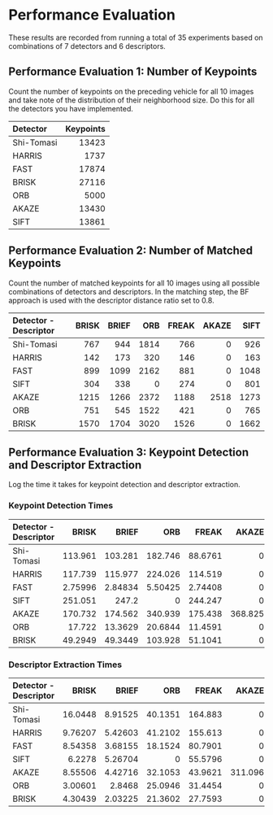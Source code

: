 # Performance Evaluation
These results are recorded from running a total of 35 experiments based on combinations of 7 detectors and 6 descriptors.

## Performance Evaluation 1: Number of Keypoints


Count the number of keypoints on the preceding vehicle for all 10 images and take note of the distribution of their neighborhood size. Do this for all the detectors you have implemented.

Detector | Keypoints
 :--- | ---:
Shi-Tomasi | 13423
HARRIS | 1737
FAST | 17874
BRISK | 27116
ORB | 5000
AKAZE | 13430
SIFT | 13861

## Performance Evaluation 2: Number of Matched Keypoints

Count the number of matched keypoints for all 10 images using all possible combinations of detectors and descriptors. In the matching step, the BF approach is used with the descriptor distance ratio set to 0.8.

Detector - Descriptor|BRISK|BRIEF|ORB|FREAK|AKAZE|SIFT
 :--- | ---: | ---: | ---: | ---: | ---: | ---:
Shi-Tomasi | 767 | 944 | 1814 | 766 | 0 | 926
HARRIS | 142 | 173 | 320 | 146 | 0 | 163
FAST | 899 | 1099 | 2162 | 881 | 0 | 1048
SIFT | 304 | 338 | 0 | 274 | 0 | 801
AKAZE | 1215 | 1266 | 2372 | 1188 | 2518 | 1273
ORB | 751 | 545 | 1522 | 421 | 0 | 765
BRISK | 1570 | 1704 | 3020 | 1526 | 0 | 1662

## Performance Evaluation 3: Keypoint Detection and Descriptor Extraction

Log the time it takes for keypoint detection and descriptor extraction.



### Keypoint Detection Times

Detector - Descriptor|BRISK|BRIEF|ORB|FREAK|AKAZE|SIFT
 :--- | ---: | ---: | ---: | ---: | ---: | ---:
Shi-Tomasi | 113.961 | 103.281 | 182.746 | 88.6761 | 0 | 88.6581
HARRIS | 117.739 | 115.977 | 224.026 | 114.519 | 0 | 120.658
FAST | 2.75996 | 2.84834 | 5.50425 | 2.74408 | 0 | 2.74581
SIFT | 251.051 | 247.2 | 0 | 244.247 | 0 | 260.259
AKAZE | 170.732 | 174.562 | 340.939 | 175.438 | 368.825 | 183.47
ORB | 17.722 | 13.3629 | 20.6844 | 11.4591 | 0 | 12.4044
BRISK | 49.2949 | 49.3449 | 103.928 | 51.1041 | 0 | 49.9847


### Descriptor Extraction Times

Detector - Descriptor|BRISK|BRIEF|ORB|FREAK|AKAZE|SIFT
 :--- | ---: | ---: | ---: | ---: | ---: | ---:
Shi-Tomasi | 16.0448 | 8.91525 | 40.1351 | 164.883 | 0 | 108.667
HARRIS | 9.76207 | 5.42603 | 41.2102 | 155.613 | 0 | 123.167
FAST | 8.54358 | 3.68155 | 18.1524 | 80.7901 | 0 | 57.0617
SIFT | 6.2278 | 5.26704 | 0 | 55.5796 | 0 | 197.059
AKAZE | 8.55506 | 4.42716 | 32.1053 | 43.9621 | 311.096 | 67.973
ORB | 3.00601 | 2.8468 | 25.0946 | 31.4454 | 0 | 59.4137
BRISK | 4.30439 | 2.03225 | 21.3602 | 27.7593 | 0 | 31.6481

